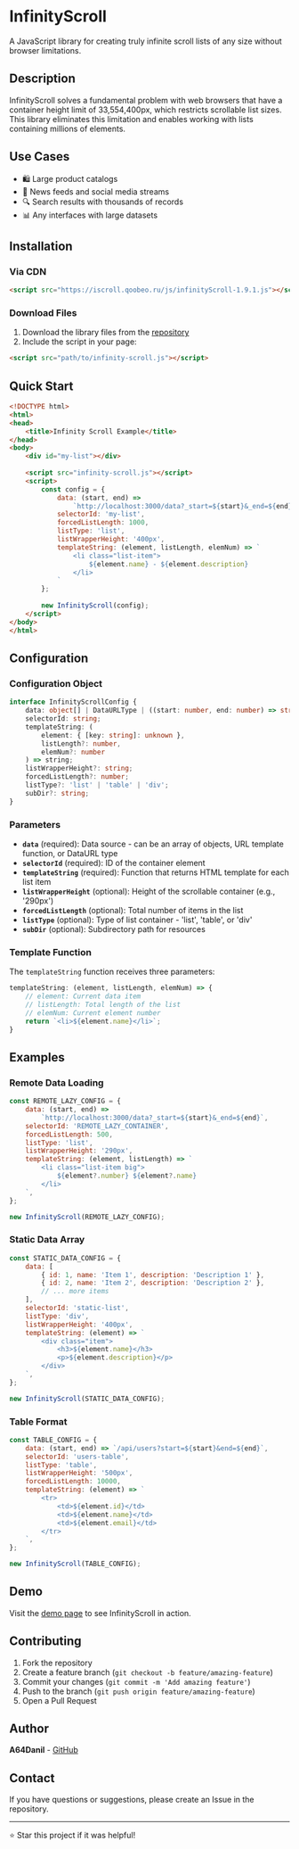 # InfinityScroll

A JavaScript library for creating truly infinite scroll lists of any size without browser limitations.

## Description

InfinityScroll solves a fundamental problem with web browsers that have a container height limit of 33,554,400px, which restricts scrollable list sizes. This library eliminates this limitation and enables working with lists containing millions of elements.

## Use Cases

- 🛍️ Large product catalogs
- 📰 News feeds and social media streams
- 🔍 Search results with thousands of records
- 📊 Any interfaces with large datasets

## Installation

### Via CDN

```html
<script src="https://iscroll.qoobeo.ru/js/infinityScroll-1.9.1.js"></script>
```

### Download Files

1. Download the library files from the [repository](https://github.com/A64Danil/InfinityScroll)
2. Include the script in your page:

```html
<script src="path/to/infinity-scroll.js"></script>
```

## Quick Start

```html
<!DOCTYPE html>
<html>
<head>
    <title>Infinity Scroll Example</title>
</head>
<body>
    <div id="my-list"></div>
    
    <script src="infinity-scroll.js"></script>
    <script>
        const config = {
            data: (start, end) => 
                `http://localhost:3000/data?_start=${start}&_end=${end}`,
            selectorId: 'my-list',
            forcedListLength: 1000,
            listType: 'list',
            listWrapperHeight: '400px',
            templateString: (element, listLength, elemNum) => `
                <li class="list-item">
                    ${element.name} - ${element.description}
                </li>
            `
        };
        
        new InfinityScroll(config);
    </script>
</body>
</html>
```

## Configuration

### Configuration Object

```typescript
interface InfinityScrollConfig {
    data: object[] | DataURLType | ((start: number, end: number) => string);
    selectorId: string;
    templateString: (
        element: { [key: string]: unknown },
        listLength?: number,
        elemNum?: number
    ) => string;
    listWrapperHeight?: string;
    forcedListLength?: number;
    listType?: 'list' | 'table' | 'div';
    subDir?: string;
}
```

### Parameters

- **`data`** (required): Data source - can be an array of objects, URL template function, or DataURL type
- **`selectorId`** (required): ID of the container element
- **`templateString`** (required): Function that returns HTML template for each list item
- **`listWrapperHeight`** (optional): Height of the scrollable container (e.g., '290px')
- **`forcedListLength`** (optional): Total number of items in the list
- **`listType`** (optional): Type of list container - 'list', 'table', or 'div'
- **`subDir`** (optional): Subdirectory path for resources

### Template Function

The `templateString` function receives three parameters:

```javascript
templateString: (element, listLength, elemNum) => {
    // element: Current data item
    // listLength: Total length of the list
    // elemNum: Current element number
    return `<li>${element.name}</li>`;
}
```

## Examples

### Remote Data Loading

```javascript
const REMOTE_LAZY_CONFIG = {
    data: (start, end) =>
        `http://localhost:3000/data?_start=${start}&_end=${end}`,
    selectorId: 'REMOTE_LAZY_CONTAINER',
    forcedListLength: 500,
    listType: 'list',
    listWrapperHeight: '290px',
    templateString: (element, listLength) => `
        <li class="list-item big">
            ${element?.number} ${element?.name}
        </li>
    `,
};

new InfinityScroll(REMOTE_LAZY_CONFIG);
```

### Static Data Array

```javascript
const STATIC_DATA_CONFIG = {
    data: [
        { id: 1, name: 'Item 1', description: 'Description 1' },
        { id: 2, name: 'Item 2', description: 'Description 2' },
        // ... more items
    ],
    selectorId: 'static-list',
    listType: 'div',
    listWrapperHeight: '400px',
    templateString: (element) => `
        <div class="item">
            <h3>${element.name}</h3>
            <p>${element.description}</p>
        </div>
    `,
};

new InfinityScroll(STATIC_DATA_CONFIG);
```

### Table Format

```javascript
const TABLE_CONFIG = {
    data: (start, end) => `/api/users?start=${start}&end=${end}`,
    selectorId: 'users-table',
    listType: 'table',
    listWrapperHeight: '500px',
    forcedListLength: 10000,
    templateString: (element) => `
        <tr>
            <td>${element.id}</td>
            <td>${element.name}</td>
            <td>${element.email}</td>
        </tr>
    `,
};

new InfinityScroll(TABLE_CONFIG);
```

## Demo

Visit the [demo page](https://iscroll.qoobeo.ru/demo/index.html) to see InfinityScroll in action.


## Contributing

1. Fork the repository
2. Create a feature branch (`git checkout -b feature/amazing-feature`)
3. Commit your changes (`git commit -m 'Add amazing feature'`)
4. Push to the branch (`git push origin feature/amazing-feature`)
5. Open a Pull Request


## Author

**A64Danil** - [GitHub](https://github.com/A64Danil)

## Contact

If you have questions or suggestions, please create an Issue in the repository.

---

⭐ Star this project if it was helpful!